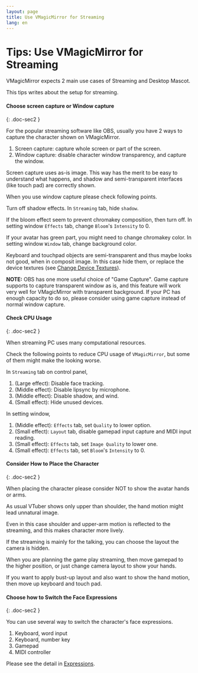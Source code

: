 ```yaml
---
layout: page
title: Use VMagicMirror for Streaming
lang: en
---
```


# Tips: Use VMagicMirror for Streaming

VMagicMirror expects 2 main use cases of Streaming and Desktop Mascot.

This tips writes about the setup for streaming.

#### Choose screen capture or Window capture
{: .doc-sec2 }

For the popular streaming software like OBS, usually you have 2 ways to capture the character shown on VMagicMirror.

1. Screen capture: capture whole screen or part of the screen.
2. Window capture: disable character window transparency, and capture the window.

Screen capture uses as-is image. This way has the merit to be easy to understand what happens, and shadow and semi-transparent interfaces (like touch pad) are correctly shown.

When you use window capture please check following points.

Turn off shadow effects. In `Streaming` tab, hide `shadow`.

If the bloom effect seem to prevent chromakey composition, then turn off. In setting window `Effects` tab, change `Bloom`'s `Intensity` to 0.

If your avatar has green part, you might need to change chromakey color. In setting window `Window` tab, change background color.

Keyboard and touchpad objects are semi-transparent and thus maybe looks not good, when in composit image. In this case hide them, or replace the device textures (see [Change Device Textures](./change_textures)).

**NOTE:** OBS has one more useful choice of "Game Capture". Game capture supports to capture transparent window as is, and this feature will work very well for VMagicMirror with transparent background. If your PC has enough capacity to do so, please consider using game capture instead of normal window capture.

#### Check CPU Usage
{: .doc-sec2 }

When streaming PC uses many computational resources.

Check the following points to reduce CPU usage of `VMagicMirror`, but some of them might make the looking worse.

In `Streaming` tab on control panel,

1. (Large effect): Disable face tracking.
2. (Middle effect): Disable lipsync by microphone.
3. (Middle effect): Disable shadow, and wind.
4. (Small effect): Hide unused devices.

In setting window,

1. (Middle effect): `Effects` tab, set `Quality` to lower option.
2. (Small effect): `Layout` tab, disable gamepad input capture and MIDI input reading. 
3. (Small effect): `Effects` tab, set `Image Quality` to lower one.
4. (Small effect): `Effects` tab, set `Bloom`'s `Intensity` to 0.

#### Consider How to Place the Character
{: .doc-sec2 }

When placing the character please consider NOT to show the avatar hands or arms.

As usual VTuber shows only upper than shoulder, the hand motion might lead unnatural image.

Even in this case shoulder and upper-arm motion is reflected to the streaming, and this makes character more lively.

If the streaming is mainly for the talking, you can choose the layout the camera is hidden.

When you are planning the game play streaming, then move gamepad to the higher position, or just change camera layout to show your hands.

If you want to apply bust-up layout and also want to show the hand motion, then move up keyboard and touch pad.

#### Choose how to Switch the Face Expressions
{: .doc-sec2 }

You can use several way to switch the character's face expressions.

1. Keyboard, word input
2. Keyboard, number key
3. Gamepad
4. MIDI controller

Please see the detail in [Expressions](../docs/expressions).
